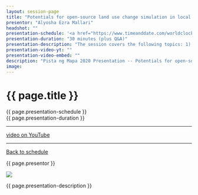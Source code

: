 ```yaml
---
layout: session-page
title: "Potentials for open-source land use change simulation in local planning"
presentor: "Alyosha Ezra Mallari"
headshot: ""
presentation-schedule: '<a href="https://www.timeanddate.com/worldclock/fixedtime.html?iso=2020-11-13T09:00:00Z">13 Nov 2020, 17:00 UTC+8</a>'
presentation-duration: "30 minutes (plus Q&A)"
presentation-description: "The session covers the following topics: 1) Background of land use change modelling/simulation,  2) Outline of different land use change models, 3) Philippine context of land use change modelling/simulation, 4) Future directions of open-source GIS application for land use simulation"
presentation-video-yt: ""
presentation-video-embed: ""
description: "Pista ng Mapa 2020 Presentation -- Potentials for open-source land use change simulation in local planning by Alyosha Ezra Mallari"
image:
---
```


<h1 class="color-pnm-blue">{{ page.title }}</h1>
<div class="row my-4">
<section class="col-lg-3">
<p class="small">{{ page.presentation-schedule }}<br>
{{ page.presentation-duration }}
</p>
<hr>
<p class="small">
<a href="{{ page.presentation-video-yt }}">video on YouTube</a>
</p>
<hr>
<p class="small"><a href="{{ site.baseurl }}/programme/">Back to schedule</a>
</p>
</section>
<section class="col-lg-9">
<p>{{ page.presentor }}</p>
<img class="img-fluid border border-primary rounded p-2" src="{{ site.baseurl }}/assets/img/site/WFH_Feels_full_bg.png">
<!-- <embed class="mb-4" src="{{ page.presentation-video-embed }}"> -->
<p class="mt-4">{{ page.presentation-description }}
</p>
</section>
</div>